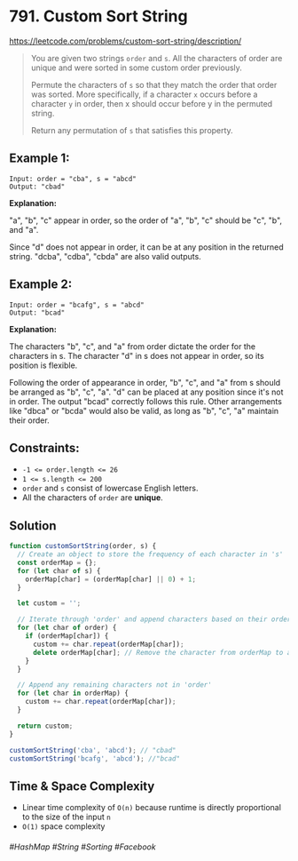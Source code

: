 # 791. Custom Sort String

https://leetcode.com/problems/custom-sort-string/description/

> You are given two strings `order` and `s`. All the characters of order are unique and were sorted in some custom order previously.
> 
> Permute the characters of `s` so that they match the order that order was sorted. More specifically, if a character `x` occurs before a character `y` in order, then x should occur before y in the permuted string.
> 
> Return any permutation of `s` that satisfies this property.




## Example 1:
````
Input: order = "cba", s = "abcd"
Output: "cbad"
````
**Explanation:**

"a", "b", "c" appear in order, so the order of "a", "b", "c" should be "c", "b", and "a".

Since "d" does not appear in order, it can be at any position in the returned string. "dcba", "cdba", "cbda" are also valid outputs.
## Example 2:
````
Input: order = "bcafg", s = "abcd"
Output: "bcad"
````
**Explanation:**

The characters "b", "c", and "a" from order dictate the order for the characters in s. The character "d" in s does not appear in order, so its position is flexible.

Following the order of appearance in order, "b", "c", and "a" from s should be arranged as "b", "c", "a". "d" can be placed at any position since it's not in order. The output "bcad" correctly follows this rule. Other arrangements like "dbca" or "bcda" would also be valid, as long as "b", "c", "a" maintain their order.

## Constraints:
- `-1 <= order.length <= 26`
- `1 <= s.length <= 200`
- `order` and `s` consist of lowercase English letters.
- All the characters of `order` are **unique**.
  

## Solution 
````js
function customSortString(order, s) {
  // Create an object to store the frequency of each character in 's'
  const orderMap = {};
  for (let char of s) {
    orderMap[char] = (orderMap[char] || 0) + 1;
  }

  let custom = '';

  // Iterate through 'order' and append characters based on their orderMap
  for (let char of order) {
    if (orderMap[char]) {
      custom += char.repeat(orderMap[char]);
      delete orderMap[char]; // Remove the character from orderMap to avoid duplicates
    }
  }

  // Append any remaining characters not in 'order'
  for (let char in orderMap) {
    custom += char.repeat(orderMap[char]);
  }

  return custom;
}

customSortString('cba', 'abcd'); // "cbad"
customSortString('bcafg', 'abcd'); //"bcad"

````

## Time & Space Complexity
- Linear time complexity of `O(n)` because runtime is directly proportional to the size of the input `n`
- `O(1)` space complexity
###### #HashMap #String #Sorting #Facebook
